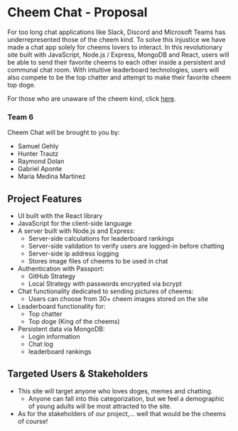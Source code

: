 # Cheem Chat - Proposal
For too long chat applications like Slack, Discord and Microsoft Teams has underrepresented those of the cheem kind. To solve this injustice we have made a chat app solely for cheems lovers to interact. In this revolutionary site built with JavaScript, Node.js / Express, MongoDB and React, users will be able to send their favorite cheems to each other inside a persistent and communal chat room. With intuitive leaderboard technologies, users will also compete to be the top chatter and attempt to make their favorite cheem top doge.  

For those who are unaware of the cheem kind, click [here](https://i.redd.it/tgy4a5n8i9a41.png).

### Team 6
Cheem Chat will be brought to you by:
- Samuel Gehly
- Hunter Trautz
- Raymond Dolan
- Gabriel Aponte
- Maria Medina Martinez

## Project Features
- UI built with the React library
- JavaScript for the client-side language
- A server built with Node.js and Express:
  - Server-side calculations for leaderboard rankings
  - Server-side validation to verify users are logged-in before chatting
  - Server-side ip address logging
  - Stores image files of cheems to be used in chat
- Authentication with Passport:
  - GitHub Strategy
  - Local Strategy with passwords encrypted via bcrypt
- Chat functionality dedicated to sending pictures of cheems:  
  - Users can choose from 30+ cheem images stored on the site
- Leaderboard functionality for:
  - Top chatter
  - Top doge (King of the cheems)
- Persistent data via MongoDB:
  - Login information
  - Chat log
  - leaderboard rankings

## Targeted Users & Stakeholders
- This site will target anyone who loves doges, memes and chatting.
  - Anyone can fall into this categorization, but we feel a demographic of young adults will be most attracted to the site.
- As for the stakeholders of our project,... well that would be the cheems of course!
